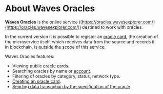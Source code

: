 # About Waves Oracles

**Waves Oracles** is the online service ([https://oracles.wavesexplorer.com/](https://oracles.wavesexplorer.com/)) destined to work with oracles.

In the current version it is possible to register an [oracle card](/en/ecosystem/waves-oracles/oracle-card), the creation of the microservice itself, which receives data from the source and records it in blockchain, is outside the scope of this service.

Waves Oracles features:

- Viewing public [oracle](/en/blockchain/oracle) cards.
- Searching oracles by name or [account](/en/blockchain/account/).
- Filtering of oracles by category, status, network type.
- [Creating an oracle card](/en/ecosystem/waves-oracles/create-an-oracle-card-with-waves-oracle).
- [Sending data transaction by the specification of the oracle](/en/ecosystem/waves-oracles/data-transaction-tool).
